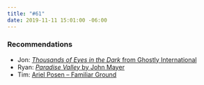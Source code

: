 ```yaml
---
title: "#61"
date: 2019-11-11 15:01:00 -06:00
---
```


### Recommendations
- Jon: [*Thousands of Eyes in the Dark* from Ghostly International](https://ghostly.bandcamp.com/album/thousands-of-eyes-in-the-dark)
- Ryan: [*Paradise Valley* by John Mayer](https://open.spotify.com/album/712VoD72K500yLhhgqCyVe?si=KlxKwVtWT0KMzdirB1_PcQ)
- Tim: [Ariel Posen – Familiar Ground](https://www.youtube.com/watch?v=53841FJDBR0)
